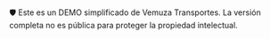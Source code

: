 🛡️ Este es un DEMO simplificado de Vemuza Transportes.
La versión completa no es pública para proteger la propiedad intelectual.
